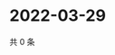 # 2022-03-29

共 0 条

<!-- BEGIN WEIBO -->
<!-- 最后更新时间 Tue Mar 29 2022 17:19:34 GMT+0800 (China Standard Time) -->

<!-- END WEIBO -->
